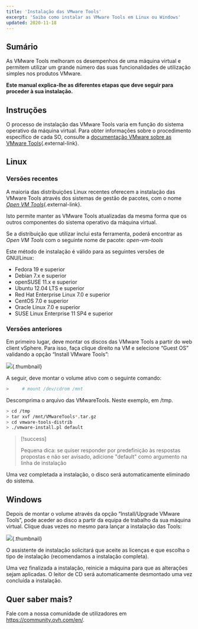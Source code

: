 ```yaml
---
title: 'Instalação das VMware Tools'
excerpt: 'Saiba como instalar as VMware Tools em Linux ou Windows'
updated: 2020-11-18
---
```


## Sumário

As VMware Tools melhoram os desempenhos de uma máquina virtual e permitem utilizar um grande número das suas funcionalidades de utilização simples nos produtos VMware.

**Este manual explica-lhe as diferentes etapas que deve seguir para proceder à sua instalação.**

## Instruções

O processo de instalação das VMware Tools varia em função do sistema operativo da máquina virtual. Para obter informações sobre o procedimento específico de cada SO, consulte a [documentação VMware sobre as VMware Tools](https://kb.vmware.com/s/article/1014294){.external-link}.

## Linux

### Versões recentes

A maioria das distribuições Linux recentes oferecem a instalação das VMware Tools através dos sistemas de gestão de pacotes, com o nome [*Open VM Tools*](https://kb.vmware.com/s/article/2073803){.external-link}.

Isto permite manter as VMware Tools atualizadas da mesma forma que os outros componentes do sistema operativo da máquina virtual. 

Se a distribuição que utilizar inclui esta ferramenta, poderá encontrar as *Open VM Tools* com o seguinte nome de pacote: *open-vm-tools*

Este método de instalação é válido para as seguintes versões de GNU/Linux:

- Fedora 19 e superior
- Debian 7.x e superior
- openSUSE 11.x e superior
- Ubuntu 12.04 LTS e superior
- Red Hat Enterprise Linux 7.0 e superior
- CentOS 7.0 e superior
- Oracle Linux 7.0 e superior
- SUSE Linux Enterprise 11 SP4 e superior

### Versões anteriores

Em primeiro lugar, deve montar os discos das VMware Tools a partir do web client vSphere. Para isso, faça clique direito na VM e selecione “Guest OS” validando a opção “Install VMware Tools”:

![](tools.png){.thumbnail}

A seguir, deve montar o volume ativo com o seguinte comando:

```sh
>     # mount /dev/cdrom /mnt
```

Descomprima o arquivo das VMwareTools. Neste exemplo, em /tmp.

```sh
> cd /tmp 
> tar xvf /mnt/VMwareTools*.tar.gz
> cd vmware-tools-distrib
> ./vmware-install.pl default
```

> [!success]
>
> Pequena dica: se quiser responder por predefinição às respostas propostas e não ser avisado, adicione "default" como argumento na linha de instalação
> 

Uma vez completada a instalação, o disco será automaticamente eliminado do sistema.

## Windows

Depois de montar o volume através da opção “Install/Upgrade VMware Tools”, pode aceder ao disco a partir da equipa de trabalho da sua máquina virtual. Clique duas vezes no mesmo para lançar a instalação das Tools:

![](windows.jpg){.thumbnail}

O assistente de instalação solicitará que aceite as licenças e que escolha o tipo de instalação (recomendamos a instalação completa).

Uma vez finalizada a instalação, reinicie a máquina para que as alterações sejam aplicadas. O leitor de CD será automaticamente desmontado uma vez concluída a instalação.

## Quer saber mais?

Fale com a nossa comunidade de utilizadores em <https://community.ovh.com/en/>.